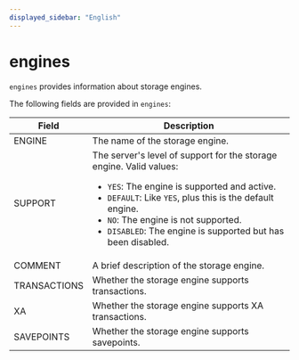 ```yaml
---
displayed_sidebar: "English"
---
```


# engines

`engines` provides information about storage engines.

The following fields are provided in `engines`:

| **Field**    | **Description**                                              |
| ------------ | ------------------------------------------------------------ |
| ENGINE       | The name of the storage engine.                              |
| SUPPORT      | The server's level of support for the storage engine. Valid values:<ul><li>`YES`: The engine is supported and active.</li><li>`DEFAULT`: Like `YES`, plus this is the default engine.</li><li>`NO`: The engine is not supported.</li><li>`DISABLED`: The engine is supported but has been disabled.</li></ul> |
| COMMENT      | A brief description of the storage engine.                   |
| TRANSACTIONS | Whether the storage engine supports transactions.            |
| XA           | Whether the storage engine supports XA transactions.         |
| SAVEPOINTS   | Whether the storage engine supports savepoints.              |
